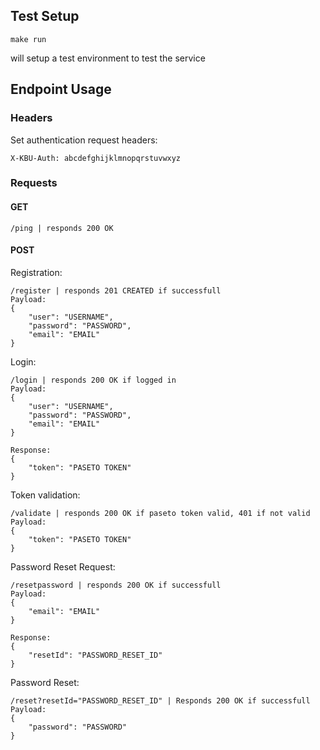 ## Test Setup
```
make run
```
will setup a test environment to test the service

## Endpoint Usage
### Headers
Set authentication request headers:
```
X-KBU-Auth: abcdefghijklmnopqrstuvwxyz
```

### Requests
#### GET
```
/ping | responds 200 OK
```

#### POST
Registration:
```
/register | responds 201 CREATED if successfull
Payload:
{
    "user": "USERNAME",
    "password": "PASSWORD",
    "email": "EMAIL"
}
```
Login:
```
/login | responds 200 OK if logged in
Payload:
{
    "user": "USERNAME",
    "password": "PASSWORD",
    "email": "EMAIL"
}

Response:
{
    "token": "PASETO TOKEN"
}
```
Token validation:
```
/validate | responds 200 OK if paseto token valid, 401 if not valid
Payload:
{
    "token": "PASETO TOKEN"
}
```
Password Reset Request:
```
/resetpassword | responds 200 OK if successfull
Payload:
{
    "email": "EMAIL"
}

Response:
{
    "resetId": "PASSWORD_RESET_ID"
}
```
Password Reset:
```
/reset?resetId="PASSWORD_RESET_ID" | Responds 200 OK if successfull
Payload:
{
    "password": "PASSWORD"
}
```